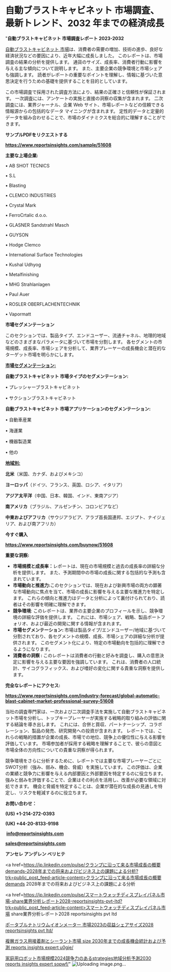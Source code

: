 # 自動ブラストキャビネット 市場調査、最新トレンド、2032 年までの経済成長

"<strong>自動ブラストキャビネット 市場調査レポート 2023-2032</strong>

<a href=https://www.reportsinsights.com/sample/51608>自動ブラストキャビネット 市場</a>は、消費者の需要の増加、技術の進歩、良好な経済状況などの要因により、近年大幅に成長しました。 このレポートは、市場調査の結果の分析を提供します。 通貨のサイズ、成長率、消費者行動に影響を与える主な傾向について説明します。 また、主要企業の競争環境と市場シェアも強調します。 読者がレポートの重要なポイントを理解し、情報に基づいた意思決定を行うための基礎を提供することを目的としています。

この市場調査で採用された調査方法により、結果の正確さと信頼性が保証されます。 一次調査には、アンケートの実施と直接の洞察の収集が含まれます。 二次調査には、業界ジャーナル、企業 Web サイト、市場レポートなどの信頼できる情報源からの包括的なデータ マイニングが含まれます。 定性的データと定量的データを組み合わせることで、市場のダイナミクスを総合的に理解することができます。

<strong><b>サンプルPDFをリクエストする</b></strong>

<a href=https://www.reportsinsights.com/sample/51608><strong><u>https://www.reportsinsights.com/sample/51608</u></strong></a>

<strong>主要な上場企業:</strong>

• AB SHOT TECNICS

•  S.L

• Blasting

• CLEMCO INDUSTRIES

• Crystal Mark

• FerroCrtalic d.o.o.

• GLASNER Sandstrahl Masch

• GUYSON

• Hodge Clemco

• International Surface Technologies

• Kushal Udhyog

• Metalfinishing

• MHG Strahlanlagen

• Paul Auer

• ROSLER OBERFLACHENTECHNIK

• Vapormatt

<strong>市場セグメンテーション</strong>

このセクションでは、製品タイプ、エンドユーザー、流通チャネル、地理的地域などのさまざまなパラメータに基づいて市場を分割します。 各セグメントの市場規模、成長率、市場シェアを分析して、業界プレーヤーの成長機会と潜在的なターゲット市場を明らかにします。

<strong><u>市場セグメンテーション</u></strong><strong><u>:</u></strong>

<strong>自動ブラストキャビネット 市場タイプのセグメンテーション:</strong>

• プレッシャーブラストキャビネット

• サクションブラストキャビネット

<strong>自動ブラストキャビネット 市場アプリケーションのセグメンテーション:</strong>

• 自動車産業

• 海運業

• 機器製造業

• 他の

<strong><u>地域別</u></strong><strong><u>:</u></strong>

<strong>北米</strong>（米国、カナダ、およびメキシコ）

<strong>ヨーロッパ</strong>（ドイツ、フランス、英国、ロシア、イタリア）

<strong>アジア太平洋</strong>（中国、日本、韓国、インド、東南アジア）

<strong>南アメリカ</strong>（ブラジル、アルゼンチン、コロンビアなど）

<strong>中東およびアフリカ</strong>（サウジアラビア、アラブ首長国連邦、エジプト、ナイジェリア、および南アフリカ）

<strong>今すぐ購入</strong>

<a href=https://www.reportsinsights.com/buynow/51608><strong><u>https://www.reportsinsights.com/buynow/51608</u></strong></a>

<strong>重要な洞察:</strong>
<ul>
  <li><strong>市場規模と成長率：</strong>レポートは、現在の市場規模と過去の成長率の詳細な分析を提供します。 また、予測期間中の市場の成長に関する包括的な予測も含まれています。</li>
  <li><strong>市場動向と推進力:</strong>このセクションでは、現在および新興市場の両方の顕著な市場動向に焦点を当て、市場の成長に影響を与える主要な推進力を特定します。 これらの傾向と推進力はデータと分析によって裏付けられており、読者はその影響を明確に理解できます。</li>
  <li><strong>競争環境</strong>: このレポートは、業界の主要企業のプロフィールを示し、競争環境の詳細な評価を提供します。 これには、市場シェア、戦略、製品ポートフォリオ、および最近の開発に関する情報が含まれます。</li>
  <li><strong>市場セグメンテーション: </strong>市場は製品タイプ/エンドユーザー/地域に基づいて分割されており、各セグメントの規模、成長、市場シェアの詳細な分析が提供されます。 このセグメント化により、特定の市場動向を包括的に理解できるようになります。</li>
  <li><strong>消費者の洞察 : </strong>このレポートは消費者の行動と好みを調査し、購入の意思決定に影響を与える主要な要因を強調しています。 これは、消費者の人口統計、サイコグラフィックス、および嗜好の変化に関する貴重な洞察を提供します。</li>
</ul>
<strong>完全なレポートにアクセス:</strong>

<a href=https://www.reportsinsights.com/industry-forecast/global-automatic-blast-cabinet-market-professional-survey-51608><strong><u><b>https://www.reportsinsights.com/industry-forecast/global-automatic-blast-cabinet-market-professional-survey-51608</b></u></strong></a>

当社の調査専門家は、一次および二次調査手法を実施して自動ブラストキャビネット市場を分析し、トップキープレーヤーが実施する戦略的取り組みの評価に関する結論を導き出します。 これには、合併と買収、パートナーシップ、コラボレーション、製品の発売、研究開発への投資が含まれます。 レポートでは、これらの戦略的措置が企業の成長、市場での地位、競争上の優位性に与える影響を評価しています。 市場参加者が採用する戦略を理解することで、彼らの意図と市場全体の方向性についての貴重な洞察が得られます。

競争環境をさらに分析するために、レポートでは主要な市場プレーヤーごとにSWOT分析（強み、弱み、機会、脅威）を実施しています。 この評価は、企業の業績と競争力に影響を与える内部要因と外部要因を特定するのに役立ちます。 強みと弱みを評価することで、企業はその利点を活用し、改善が必要な領域に対処できます。 機会と脅威を特定することは、企業が潜在的な成長の見通しを特定し、リスクを軽減するのに役立ちます。

<strong>お問い合わせ：</strong>

<strong>(US) +1-214-272-0393</strong>

<strong>(UK) +44-20-8133-9198</strong>

<strong> </strong><a href=info@reportsinsights.com><strong><u>info@reportsinsights.com</u></strong></a>

<a href=sales@reportsinsights.com><strong><u>sales@reportsinsights.com</u></strong></a>

<strong>アンセレ アンデレン ベリヒテ</strong>

<a href=https://jp.linkedin.com/pulse/クランプに沿って来る市場成長の概要demands-2028年までの将来およびビジネス上の課題による分析?trk=public_post_feed-article-content>クランプに沿って来る市場成長の概要demands 2028年までの将来およびビジネス上の課題による分析</a>

<a href=https://jp.linkedin.com/pulse/スマートウォッチディスプレイパネル市場-share業界分析レポート2028-reportsinsights-pvt-ltd?trk=public_post_feed-article-content>スマートウォッチディスプレイパネル市場 share業界分析レポート2028 reportsinsights pvt ltd</a>

<a href=https://www.linkedin.com/pulse/ポータブルナトリウムイオンメーター-市場2023の収益シェアサイズ2028-reportsinsights-pvt-ltd/>ポータブルナトリウムイオンメーター 市場2023の収益シェアサイズ2028 reportsinsights pvt ltd/</a>

<a href=https://www.linkedin.com/pulse/複層ガラス用接着剤とシーラント市場-size-2030年までの成長機会統計および予測-reports-insights-expert-u0gje/>複層ガラス用接着剤とシーラント市場 size 2030年までの成長機会統計および予測 reports insights expert u0gje/</a>

<a href=https://www.linkedin.com/pulse/家庭用ロボット市場規模2024競争力のあるstrategies地域分析予測2030-reports-insights-expert-sopwf/>家庭用ロボット市場規模2024競争力のあるstrategies地域分析予測2030 reports insights expert sopwf/</a>"
![Uploading image.png…]()
